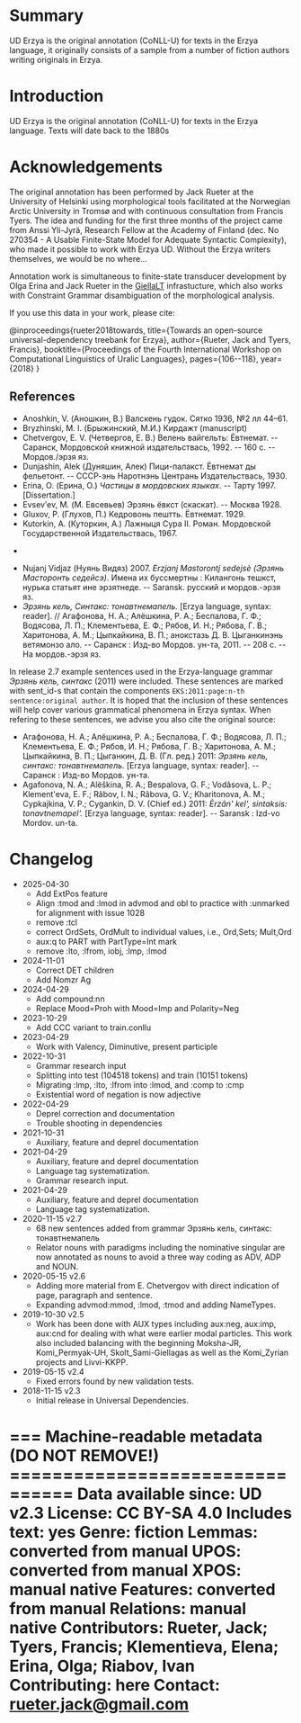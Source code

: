 # Summary

UD Erzya is the original annotation (CoNLL-U) for texts in the Erzya language,
it originally consists of a sample from a number of fiction authors writing originals in Erzya.

# Introduction

UD Erzya is the	original annotation (CoNLL-U) for texts	in the Erzya language. Texts will date back to the 1880s

# Acknowledgements

The original annotation has been performed by Jack Rueter at the University of Helsinki using morphological tools
facilitated at the Norwegian Arctic University in Tromsø and with continuous consultation from Francis Tyers. 
The idea and funding for the first three months of the project came from Anssi Yli-Jyrä, Research Fellow at
the Academy of Finland (dec. No 270354 - A Usable Finite-State Model for Adequate
Syntactic Complexity), who made it possible to work with Erzya UD.
Without the Erzya writers themselves, we would be no where…

Annotation work is simultaneous to finite-state transducer development by Olga Erina and Jack Rueter in the [GiellaLT](https://giellalt.uit.no/lang-myv) infrastucture, which also works with Constraint Grammar disambiguation of the morphological analysis.

If you use this data in your work, please cite:

   @inproceedings{rueter2018towards,
   title={Towards an open-source universal-dependency treebank for Erzya},
   author={Rueter, Jack and Tyers, Francis},
   booktitle={Proceedings of the Fourth International Workshop on Computational Linguistics of Uralic Languages},
   pages={106--118},
   year={2018}
   }

## References

- Anoshkin, V. (Аношкин, В.) Валскень гудок. Сятко 1936, №2 лл 44–61.
- Bryzhinski, M. I. (Брыжинский, М.И.) Кирдажт (manuscript)
- Chetvergov, E. V. (Четвергов, Е. В.) Велень вайгельть: Ёвтнемат. -- Саранск, Мордовской книжной издательствась, 1992. -- 160 с. -- Мордов./эрзя яз.
- Dunjashin, Alek (Дуняшин, Алек) Пици-палакст. Ёвтнемат ды фельетонт. -- СССР-энь Наротнэнь Центрань Издательствась, 1930.
- Erina, O. (Ерина, О.) *Частицы в мордовских языках*. -- Тарту 1997. [Dissertation.]
- Evsevʹev, M. (М. Евсевьев) Эрзянь ёвкст (скаскат). -- Москва 1928.
- Gluxov, P. (Глухов, П.) Кедровонь пештть. Ёвтнемат. 1929.
- Kutorkin, A. (Куторкин, А.) Лажныця Сура II. Роман. Мордовской Государственной Издательствась, 1967.
* 
- Nujanj Vidjaz (Нуянь Видяз) 2007. *Erzjanj Mastorontj sedejsè (Эрзянь Масторонть седейсэ)*. Имена их буссмертны : Килангонь тешкст, нурька статьят ине эрзятнеде. -- Saransk. русский и мордов.-эрзя яз.
- *Эрзянь кель, Синтакс: тонавтнемапель.* [Erzya language, syntax: reader]. //  Агафонова, Н. А.; Алёшкина, Р. А.; Беспалова, Г. Ф.; Водясова, Л. П.; Клементьева, Е. Ф.; Рябов, И. Н.; Рябова, Г. В.; Харитонова, А. М.; Цыпкайкина, В. П.; анокстазь Д. В. Цыганкинэнь ветямонзо ало. -- Саранск : Изд-во Мордов. ун-та, 2011. -- 208 с. -- На мордов.-эрзя яз.  


 In release 2.7 example sentences used in the Erzya-language grammar *Эрзянь кель, синтакс* (2011) were included. These sentences are marked with sent_id-s that contain the components `EKS:2011:page:n-th sentence:original author`. It is hoped that the inclusion of these sentences will help cover various grammatical phenomena in Erzya syntax. When refering to these sentences, we advise you also cite the original source:

- Агафонова, Н. А.; Алёшкина, Р. А.; Беспалова, Г. Ф.; Водясова, Л. П.; Клементьева, Е. Ф.; Рябов, И. Н.; Рябова, Г. В.; Харитонова, А. М.; Цыпкайкина, В. П.; Цыганкин, Д. В. (Гл. ред.) 2011: *Эрзянь кель, синтакс: тонавтнемапель.* [Erzya language, syntax: reader]. -- Саранск : Изд-во Мордов. ун-та.
- Agafonova, N. A.; Alëškina, R. A.; Bespalova, G. F.; Vodâsova, L. P.; Klement'eva, E. F.; Râbov, I. N.; Râbova, G. V.; Kharitonova, A. M.; Cypkajkina, V. P.; Cygankin, D. V. (Chief ed.) 2011: *Èrzân' kel', sintaksis: tonavtnemapel'.* [Erzya language, syntax: reader]. -- Saransk : Izd-vo Mordov. un-ta.

# Changelog

* 2025-04-30
  * Add ExtPos feature
  * Align :tmod and :lmod in advmod and obl to practice with :unmarked for alignment with issue 1028
  * remove :tcl
  * correct OrdSets, OrdMult to individual values, i.e., Ord,Sets; Mult,Ord
  * aux:q to PART with PartType=Int mark
  * remove :lto, :lfrom, iobj, :lmp, :lmod
* 2024-11-01
  * Correct DET children
  * Add Nomzr Ag
* 2024-04-29
  * Add compound:nn
  * Replace Mood=Proh with Mood=Imp and Polarity=Neg
* 2023-10-29
  * Add CCC variant to train.conllu
* 2023-04-29
  * Work with Valency, Diminutive, present participle
* 2022-10-31
  * Grammar research input
  * Splitting into test (104518 tokens) and train (10151 tokens)
  * Migrating :lmp, :lto, :lfrom into :lmod, and :comp to :cmp
  * Existential word of negation is now adjective
* 2022-04-29
  * Deprel correction and documentation
  * Trouble shooting in dependencies
* 2021-10-31
  * Auxiliary, feature and deprel documentation
* 2021-04-29
  * Auxiliary, feature and deprel documentation
  * Language tag systematization.
  * Grammar research input.
* 2021-04-29
  * Auxiliary, feature and deprel documentation
  * Language tag systematization.
* 2020-11-15 v2.7
  * 68 new sentences added from grammar Эрзянь кель, синтакс: тонавтнемапель
  * Relator nouns with paradigms including the nominative singular are now annotated as nouns to avoid a three way coding as ADV, ADP and NOUN.
* 2020-05-15 v2.6
  * Adding more material from E. Chetvergov with direct indication of page, paragraph and sentence.
  * Expanding advmod:mmod, :lmod, :tmod and adding NameTypes.
* 2019-10-30 v2.5
   * Work has been done with AUX types including aux:neg, aux:imp, aux:cnd for dealing with what were  earlier modal particles. This work also included balancing with the beginning Moksha-JR, Komi_Permyak-UH, Skolt_Sami-Giellagas as well as the Komi_Zyrian projects and Livvi-KKPP. 
* 2019-05-15 v2.4
  * Fixed errors found by new validation tests.
* 2018-11-15 v2.3
  * Initial release in Universal Dependencies.


=== Machine-readable metadata (DO NOT REMOVE!) ================================
Data available since: UD v2.3
License: CC BY-SA 4.0
Includes text: yes
Genre: fiction
Lemmas: converted from manual
UPOS: converted from manual
XPOS: manual native
Features: converted from manual
Relations: manual native
Contributors: Rueter, Jack; Tyers, Francis; Klementieva, Elena; Erina, Olga; Riabov, Ivan
Contributing: here
Contact: rueter.jack@gmail.com
===============================================================================
